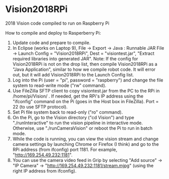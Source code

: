 # Vision2018RPi
2018 Vision code compiled to run on Raspberry Pi

How to compile and deploy to Rasperberry Pi:
1. Update code and prepare to compile.
2. In Eclipse (works on Laptop 9), File -> Export -> Java : Runnable JAR File -> 
   Launch Config = "Vision2018RPi", Dest = "visiontest.jar", "Extract required libraries into generated JAR".
   Note:  If the config for Vision2018RPi is not on the drop list, then compile Vision2018RPi as a "Java Application",
   similar to how we compile robot code.  It will error out, but it will add Vision2018RPi to the Launch Config list.
3. Log into the Pi	 (user = "pi", password = "raspberry") and change the file system to read-write mode ("rw" command).
4. Use FileZilla SFTP client to copy visiontest.jar from the PC to the RPi in /home/pi/Vision/  .
   If needed, get the RPi's IP address using the "ifconfig" command on the Pi (goes in the Host box in FileZilla).
   Port = 22 (to use SFTP protocol).
5. Set Pi file system back to read-only ("ro" command).
6. On the Pi, go to the Vision directory ("cd Vision") and type "./runInteractive" to run the vision pipeline in interactive mode.
   Otherwise, use "./runCameraVision" or reboot the Pi to run in batch mode.
7. While the code is running, you can view the vision stream and change camera settings by launching Chrome or Firefox (I think)
   and go to the RPi address (from ifconfig) port 1181.  For example, "http://169.254.49.232:1181".
8. You can use the camera video feed in Grip by selecting "Add source" -> "IP Camera" -> "http://169.254.49.232:1181/stream.mjpg"
   (using the right IP address from ifconfig).
   
   

